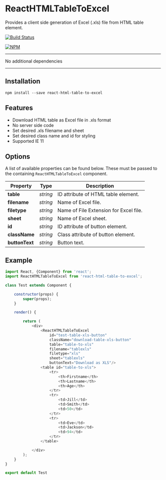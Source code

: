 # ReactHTMLTableToExcel
Provides a client side generation of Excel (.xls) file from HTML table element.

[![Build Status](https://travis-ci.org/zsusac/ReactHTMLTableToExcel.svg?branch=master)](https://travis-ci.org/zsusac/ReactHTMLTableToExcel)

[![NPM](https://nodei.co/npm/react-html-table-to-excel.png)](https://npmjs.org/package/react-html-table-to-excel)

___
No additional dependencies
___

## Installation

```
npm install --save react-html-table-to-excel
```

## Features

* Download HTML table as Excel file in .xls format
* No server side code
* Set desired .xls filename and sheet
* Set desired class name and id for styling
* Supported IE 11

## Options

A list of available properties can be found below. These must be passed to the containing `ReactHTMLTableToExcel` component.

Property | Type | Description
----- | ----- | -----
**table** | *string* | ID attribute of HTML table element.
**filename** | *string* | Name of Excel file.
**filetype** | *string* | Name of File Extension for Excel file.
**sheet** | *string* | Name of Excel sheet.
**id** | *string* | ID attribute of button element.
**className** | *string* | Class attribute of button element.
**buttonText** | *string* | Button text.


## Example

```javascript
import React, {Component} from 'react';
import ReactHTMLTableToExcel from 'react-html-table-to-excel';

class Test extends Component {

    constructor(props) {
        super(props);
    }

    render() {

        return (
            <div>
                <ReactHTMLTableToExcel
                    id="test-table-xls-button"
                    className="download-table-xls-button"
                    table="table-to-xls"
                    filename="tablexls"
                    filetype="xls"
                    sheet="tablexls"
                    buttonText="Download as XLS"/>
                <table id="table-to-xls">
                    <tr>
                        <th>Firstname</th>
                        <th>Lastname</th>
                        <th>Age</th>
                    </tr>
                    <tr>
                        <td>Jill</td>
                        <td>Smith</td>
                        <td>50</td>
                    </tr>
                    <tr>
                        <td>Eve</td>
                        <td>Jackson</td>
                        <td>94</td>
                    </tr>
                </table>

            </div>
        );
    }
}

export default Test
```
